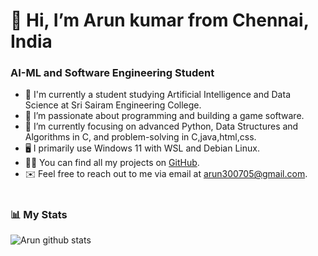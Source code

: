 # 👋 Hi, I’m Arun kumar from Chennai, India

### AI-ML and Software Engineering Student

- 🏫 I'm currently a student studying Artificial Intelligence and Data Science at Sri Sairam Engineering College.
- 💪 I’m passionate about programming and building a game software.
- 🌱 I’m currently focusing on advanced Python, Data Structures and Algorithms in C, and problem-solving in C,java,html,css.
- 🖥️ I primarily use Windows 11 with WSL and Debian Linux.
- 👨‍💻 You can find all my projects on [GitHub](https://github.com/rockingarun-07/rockingarun-07).
- ✉️ Feel free to reach out to me via email at arun300705@gmail.com.

#
### 📊 My Stats

![Arun github stats](https://github-readme-stats.vercel.app/api?username=git-rockingarun&show_icons=true&theme=transparent)
